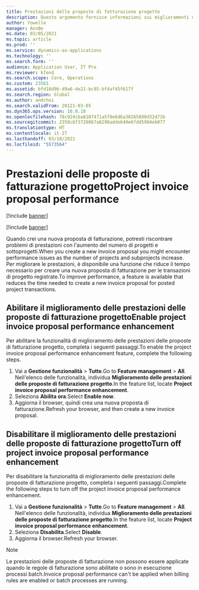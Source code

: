 ```yaml
---
title: Prestazioni delle proposte di fatturazione progetto
description: Questo argomento fornisce informazioni sui miglioramenti delle prestazioni delle proposte di fatturazione progetto.
author: Yowelle
manager: AnnBe
ms.date: 03/05/2021
ms.topic: article
ms.prod: ''
ms.service: dynamics-ax-applications
ms.technology: ''
ms.search.form: ''
audience: Application User, IT Pro
ms.reviewer: kfend
ms.search.scope: Core, Operations
ms.custom: 23561
ms.assetid: bfd18d9b-d9a6-4e21-bc95-bf4af45f617f
ms.search.region: Global
ms.author: andchoi
ms.search.validFrom: 20121-03-05
ms.dyn365.ops.version: 10.0.18
ms.openlocfilehash: 78c924cba8107471a5f8e6d6a38265890d32d72b
ms.sourcegitcommit: 2350c6f3728067a8298adde640e6fdd5984eb077
ms.translationtype: HT
ms.contentlocale: it-IT
ms.lasthandoff: 03/10/2021
ms.locfileid: "5573564"
---
```

# <a name="project-invoice-proposal-performance"></a><span data-ttu-id="c5cd8-103">Prestazioni delle proposte di fatturazione progetto</span><span class="sxs-lookup"><span data-stu-id="c5cd8-103">Project invoice proposal performance</span></span>

[!include [banner](../includes/banner.md)]

[!include [banner](../includes/preview-banner.md)]

<span data-ttu-id="c5cd8-104">Quando crei una nuova proposta di fatturazione, potresti riscontrare problemi di prestazioni con l'aumento del numero di progetti e sottoprogetti.</span><span class="sxs-lookup"><span data-stu-id="c5cd8-104">When you create a new invoice proposal you might encounter performance issues as the number of projects and subprojects increase.</span></span> <span data-ttu-id="c5cd8-105">Per migliorare le prestazioni, è disponibile una funzione che riduce il tempo necessario per creare una nuova proposta di fatturazione per le transazioni di progetto registrate.</span><span class="sxs-lookup"><span data-stu-id="c5cd8-105">To improve performance, a feature is available that reduces the time needed to create a new invoice proposal for posted project transactions.</span></span>

## <a name="enable-project-invoice-proposal-performance-enhancement"></a><span data-ttu-id="c5cd8-106">Abilitare il miglioramento delle prestazioni delle proposte di fatturazione progetto</span><span class="sxs-lookup"><span data-stu-id="c5cd8-106">Enable project invoice proposal performance enhancement</span></span>
<span data-ttu-id="c5cd8-107">Per abilitare la funzionalità di miglioramento delle prestazioni delle proposte di fatturazione progetto, completa i seguenti passaggi.</span><span class="sxs-lookup"><span data-stu-id="c5cd8-107">To enable the project invoice proposal performance enhancement feature, complete the following steps.</span></span>

1.  <span data-ttu-id="c5cd8-108">Vai a **Gestione funzionalità** > **Tutte**.</span><span class="sxs-lookup"><span data-stu-id="c5cd8-108">Go to **Feature management** > **All**.</span></span> <span data-ttu-id="c5cd8-109">Nell'elenco delle funzionalità, individua **Miglioramento delle prestazioni delle proposte di fatturazione progetto**.</span><span class="sxs-lookup"><span data-stu-id="c5cd8-109">In the feature list, locate **Project invoice proposal performance enhancement**.</span></span>
2.  <span data-ttu-id="c5cd8-110">Seleziona **Abilita ora**.</span><span class="sxs-lookup"><span data-stu-id="c5cd8-110">Select **Enable now**.</span></span>
3.  <span data-ttu-id="c5cd8-111">Aggiorna il browser, quindi crea una nuova proposta di fatturazione.</span><span class="sxs-lookup"><span data-stu-id="c5cd8-111">Refresh your browser, and then create a new invoice proposal.</span></span>

## <a name="turn-off-project-invoice-proposal-performance-enhancement"></a><span data-ttu-id="c5cd8-112">Disabilitare il miglioramento delle prestazioni delle proposte di fatturazione progetto</span><span class="sxs-lookup"><span data-stu-id="c5cd8-112">Turn off project invoice proposal performance enhancement</span></span>
<span data-ttu-id="c5cd8-113">Per disabilitare la funzionalità di miglioramento delle prestazioni delle proposte di fatturazione progetto, completa i seguenti passaggi.</span><span class="sxs-lookup"><span data-stu-id="c5cd8-113">Complete the following steps to turn off the project invoice proposal performance enhancement.</span></span>

1.  <span data-ttu-id="c5cd8-114">Vai a **Gestione funzionalità** > **Tutte**.</span><span class="sxs-lookup"><span data-stu-id="c5cd8-114">Go to **Feature management** > **All**.</span></span> <span data-ttu-id="c5cd8-115">Nell'elenco delle funzionalità, individua **Miglioramento delle prestazioni delle proposte di fatturazione progetto**.</span><span class="sxs-lookup"><span data-stu-id="c5cd8-115">In the feature list, locate **Project invoice proposal performance enhancement**.</span></span>
2.  <span data-ttu-id="c5cd8-116">Seleziona **Disabilita**.</span><span class="sxs-lookup"><span data-stu-id="c5cd8-116">Select **Disable**.</span></span>
3.  <span data-ttu-id="c5cd8-117">Aggiorna il browser.</span><span class="sxs-lookup"><span data-stu-id="c5cd8-117">Refresh your browser.</span></span>

> [!NOTE]
> <span data-ttu-id="c5cd8-118">Le prestazioni delle proposte di fatturazione non possono essere applicate quando le regole di fatturazione sono abilitate o sono in esecuzione processi batch.</span><span class="sxs-lookup"><span data-stu-id="c5cd8-118">Invoice proposal performance can't be applied when billing rules are enabled or batch processes are running.</span></span>

